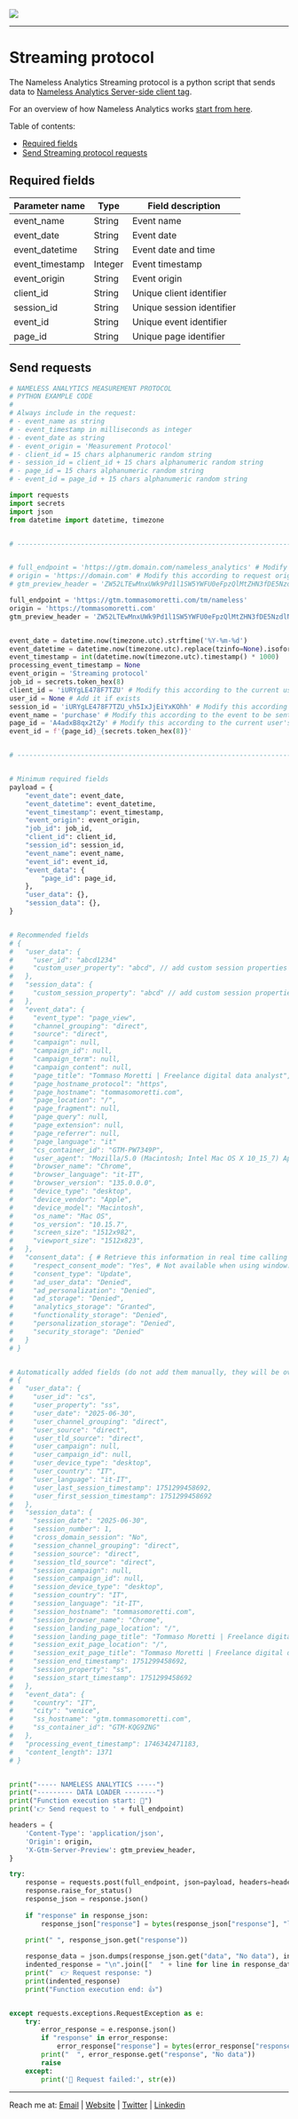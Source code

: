 <picture>
  <source srcset="https://github.com/user-attachments/assets/6af1ff70-3abe-4890-a952-900a18589590" media="(prefers-color-scheme: dark)">
  <img src="https://github.com/user-attachments/assets/9d9a4e42-cd46-452e-9ea8-2c03e0289006">
</picture>

---

# Streaming protocol

The Nameless Analytics Streaming protocol is a python script that sends data to [Nameless Analytics Server-side client tag](https://github.com/tommasomoretti/nameless-analytics-server-side-client-tag/).

For an overview of how Nameless Analytics works [start from here](https://github.com/tommasomoretti/nameless-analytics/).

Table of contents:
- [Required fields](#required-fields)
- [Send Streaming protocol requests ](#send-streaming-protocol-requests)



## Required fields

| **Parameter name**         | **Type** | **Field description**           |
|----------------------------|----------|---------------------------------|
| event_name                 | String   | Event name                      |
| event_date                 | String   | Event date                      |
| event_datetime             | String   | Event date and time             |
| event_timestamp            | Integer  | Event timestamp                 |
| event_origin               | String   | Event origin                    |
| client_id                  | String   | Unique client identifier        |
| session_id                 | String   | Unique session identifier       |
| event_id                   | String   | Unique event identifier         |
| page_id                    | String   | Unique page identifier          |



## Send requests 
```python
# NAMELESS ANALYTICS MEASUREMENT PROTOCOL 
# PYTHON EXAMPLE CODE  
# 
# Always include in the request:
# - event_name as string
# - event_timestamp in milliseconds as integer
# - event_date as string
# - event_origin = 'Measurement Protocol'
# - client_id = 15 chars alphanumeric random string
# - session_id = client_id + 15 chars alphanumeric random string
# - page_id = 15 chars alphanumeric random string
# - event_id = page_id + 15 chars alphanumeric random string

import requests
import secrets
import json
from datetime import datetime, timezone


# --------------------------------------------------------------------------------------------------------------


# full_endpoint = 'https://gtm.domain.com/nameless_analytics' # Modify this according to your GTM Server-side endpoint 
# origin = 'https://domain.com' # Modify this according to request origin
# gtm_preview_header = 'ZW52LTEwMnxUWk9Pd1l1SW5YWFU0eFpzQlMtZHN3fDE5NzdlNTU0YmM5YWY0MGJjOTQ5Yw==' # Modify this according with GTM Server-side preview header 

full_endpoint = 'https://gtm.tommasomoretti.com/tm/nameless' 
origin = 'https://tommasomoretti.com'
gtm_preview_header = 'ZW52LTEwMnxUWk9Pd1l1SW5YWFU0eFpzQlMtZHN3fDE5NzdlNTU0YmM5YWY0MGJjOTQ5Yw==' 


event_date = datetime.now(timezone.utc).strftime('%Y-%m-%d')
event_datetime = datetime.now(timezone.utc).replace(tzinfo=None).isoformat(timespec='microseconds')
event_timestamp = int(datetime.now(timezone.utc).timestamp() * 1000)
processing_event_timestamp = None
event_origin = 'Streaming protocol'
job_id = secrets.token_hex(8)
client_id = 'iURYgLE478F7TZU' # Modify this according to the current user's client_id
user_id = None # Add it if exists
session_id = 'iURYgLE478F7TZU_vh5IxJjEiYxKOhh' # Modify this according to the current user's session_id
event_name = 'purchase' # Modify this according to the event to be sent
page_id = 'A4adxB8qx2tZy' # Modify this according to the current user's page_id
event_id = f'{page_id}_{secrets.token_hex(8)}'


# --------------------------------------------------------------------------------------------------------------


# Minimum required fields
payload = {
    "event_date": event_date,
    "event_datetime": event_datetime,
    "event_timestamp": event_timestamp,
    "event_origin": event_origin,
    "job_id": job_id,
    "client_id": client_id,
    "session_id": session_id,
    "event_name": event_name,
    "event_id": event_id,
    "event_data": {
        "page_id": page_id,
    },
    "user_data": {},
    "session_data": {},
}


# Recommended fields
# {
#   "user_data": {
#     "user_id": "abcd1234"
#     "custom_user_property": "abcd", // add custom session properties
#   },
#   "session_data": {
#     "custom_session_property": "abcd" // add custom session properties
#   },
#   "event_data": {
#     "event_type": "page_view",
#     "channel_grouping": "direct",
#     "source": "direct",
#     "campaign": null,
#     "campaign_id": null,
#     "campaign_term": null,
#     "campaign_content": null,
#     "page_title": "Tommaso Moretti | Freelance digital data analyst",
#     "page_hostname_protocol": "https",
#     "page_hostname": "tommasomoretti.com",
#     "page_location": "/",
#     "page_fragment": null,
#     "page_query": null,
#     "page_extension": null,
#     "page_referrer": null,
#     "page_language": "it"
#     "cs_container_id": "GTM-PW7349P",
#     "user_agent": "Mozilla/5.0 (Macintosh; Intel Mac OS X 10_15_7) AppleWebKit/537.36 (KHTML, like Gecko) Chrome/135.0.0.0 Safari/537.36",
#     "browser_name": "Chrome",
#     "browser_language": "it-IT",
#     "browser_version": "135.0.0.0",
#     "device_type": "desktop",
#     "device_vendor": "Apple",
#     "device_model": "Macintosh",
#     "os_name": "Mac OS",
#     "os_version": "10.15.7",
#     "screen_size": "1512x982",
#     "viewport_size": "1512x823",
#   },
#   "consent_data": { # Retrieve this information in real time calling window.get_last_consent_values() JavaScript utility function or later from BigQuery by taking it from the last event recorded on the page of the event to be sent
#     "respect_consent_mode": "Yes", # Not available when using window.get_last_consent_values(). Retrieve this information from the Nameless Analytics Client-side configuration variable tag configuration (optional).
#     "consent_type": "Update",
#     "ad_user_data": "Denied",
#     "ad_personalization": "Denied",
#     "ad_storage": "Denied",
#     "analytics_storage": "Granted",
#     "functionality_storage": "Denied",
#     "personalization_storage": "Denied",
#     "security_storage": "Denied"
#   }
# }


# Automatically added fields (do not add them manually, they will be overwritten by the server)
# {
#   "user_data": {
#     "user_id": "cs",
#     "user_property": "ss",
#     "user_date": "2025-06-30",
#     "user_channel_grouping": "direct",
#     "user_source": "direct",
#     "user_tld_source": "direct",
#     "user_campaign": null,
#     "user_campaign_id": null,
#     "user_device_type": "desktop",
#     "user_country": "IT",
#     "user_language": "it-IT",
#     "user_last_session_timestamp": 1751299458692,
#     "user_first_session_timestamp": 1751299458692
#   },
#   "session_data": {
#     "session_date": "2025-06-30",
#     "session_number": 1,
#     "cross_domain_session": "No",
#     "session_channel_grouping": "direct",
#     "session_source": "direct",
#     "session_tld_source": "direct",
#     "session_campaign": null,
#     "session_campaign_id": null,
#     "session_device_type": "desktop",
#     "session_country": "IT",
#     "session_language": "it-IT",
#     "session_hostname": "tommasomoretti.com",
#     "session_browser_name": "Chrome",
#     "session_landing_page_location": "/",
#     "session_landing_page_title": "Tommaso Moretti | Freelance digital data analyst",
#     "session_exit_page_location": "/",
#     "session_exit_page_title": "Tommaso Moretti | Freelance digital data analyst",
#     "session_end_timestamp": 1751299458692,
#     "session_property": "ss",
#     "session_start_timestamp": 1751299458692
#   },
#   "event_data": {
#     "country": "IT",
#     "city": "venice",
#     "ss_hostname": "gtm.tommasomoretti.com",
#     "ss_container_id": "GTM-KQG9ZNG"
#   },
#   "processing_event_timestamp": 1746342471183,
#   "content_length": 1371
# }


print("----- NAMELESS ANALYTICS -----")
print("--------- DATA LOADER --------")
print("Function execution start: 🤞")
print('👉 Send request to ' + full_endpoint)

headers = {
    'Content-Type': 'application/json',
    'Origin': origin,
    'X-Gtm-Server-Preview': gtm_preview_header,
}

try:
    response = requests.post(full_endpoint, json=payload, headers=headers)
    response.raise_for_status()
    response_json = response.json()
    
    if "response" in response_json:
        response_json["response"] = bytes(response_json["response"], "latin1").decode("utf-8")

    print(" ", response_json.get("response"))
    
    response_data = json.dumps(response_json.get("data", "No data"), indent=2, ensure_ascii=False)
    indented_response = "\n".join(["  " + line for line in response_data.splitlines()])
    print("  👉 Request response: ")
    print(indented_response)
    print("Function execution end: 👍")


except requests.exceptions.RequestException as e:
    try:
        error_response = e.response.json()
        if "response" in error_response:
            error_response["response"] = bytes(error_response["response"], "latin1").decode("utf-8")
        print("  ", error_response.get("response", "No data"))
        raise 
    except:
        print('🔴 Request failed:', str(e))
```

---

Reach me at: [Email](mailto:hello@tommasomoretti.com) | [Website](https://tommasomoretti.com/?utm_source=github.com&utm_medium=referral&utm_campaign=nameless_analytics) | [Twitter](https://twitter.com/tommoretti88) | [Linkedin](https://www.linkedin.com/in/tommasomoretti/)
